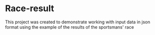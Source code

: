 # Race-result
This project was created to demonstrate working with input data in json format using the example of the results of the sportsmans' race

